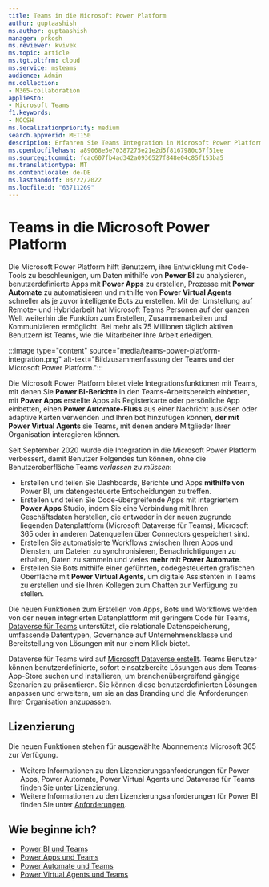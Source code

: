 ```yaml
---
title: Teams in die Microsoft Power Platform
author: guptaashish
ms.author: guptaashish
manager: prkosh
ms.reviewer: kvivek
ms.topic: article
ms.tgt.pltfrm: cloud
ms.service: msteams
audience: Admin
ms.collection:
- M365-collaboration
appliesto:
- Microsoft Teams
f1.keywords:
- NOCSH
ms.localizationpriority: medium
search.appverid: MET150
description: Erfahren Sie Teams Integration in Microsoft Power Platform-Tools, einschließlich Power BI, Power-Apps, Power-Automatisierung und Power Virtual Agents.
ms.openlocfilehash: a89068e5e70387275e21e2d5f8167980c57f51ee
ms.sourcegitcommit: fcac607fb4ad342a0936527f848e04c85f153ba5
ms.translationtype: MT
ms.contentlocale: de-DE
ms.lasthandoff: 03/22/2022
ms.locfileid: "63711269"
---
```

# <a name="teams-integration-with-microsoft-power-platform"></a>Teams in die Microsoft Power Platform

Die Microsoft Power Platform hilft Benutzern, ihre Entwicklung mit Code-Tools zu beschleunigen, um Daten mithilfe von **Power BI** zu analysieren, benutzerdefinierte Apps mit **Power Apps** zu erstellen, Prozesse mit **Power Automate** zu automatisieren und mithilfe von **Power Virtual Agents** schneller als je zuvor intelligente Bots zu erstellen. Mit der Umstellung auf Remote- und Hybridarbeit hat Microsoft Teams Personen auf der ganzen Welt weiterhin die Funktion zum Erstellen, Zusammenarbeiten und Kommunizieren ermöglicht. Bei mehr als 75 Millionen täglich aktiven Benutzern ist Teams, wie die Mitarbeiter Ihre Arbeit erledigen.

:::image type="content" source="media/teams-power-platform-integration.png" alt-text="Bildzusammenfassung der Teams und der Microsoft Power Platform.":::

Die Microsoft Power Platform bietet viele Integrationsfunktionen mit Teams, mit denen Sie **Power BI-Berichte** in den Teams-Arbeitsbereich einbetten, mit **Power Apps** erstellte Apps als Registerkarte oder persönliche App einbetten, einen **Power Automate-Fluss** aus einer Nachricht auslösen oder adaptive Karten verwenden und Ihren bot hinzufügen können, **der mit Power Virtual Agents** sie Teams, mit denen andere Mitglieder Ihrer Organisation interagieren können.

Seit September 2020 wurde die Integration in die Microsoft Power Platform verbessert, damit Benutzer Folgendes tun können, ohne die Benutzeroberfläche Teams *verlassen zu müssen*:

- Erstellen und teilen Sie Dashboards, Berichte und Apps **mithilfe von** Power BI, um datengesteuerte Entscheidungen zu treffen.
- Erstellen und teilen Sie Code-übergreifende Apps mit integriertem **Power Apps** Studio, indem Sie eine Verbindung mit Ihren Geschäftsdaten herstellen, die entweder in der neuen zugrunde liegenden Datenplattform (Microsoft Dataverse für Teams), Microsoft 365 oder in anderen Datenquellen über Connectors gespeichert sind.
- Erstellen Sie automatisierte Workflows zwischen Ihren Apps und Diensten, um Dateien zu synchronisieren, Benachrichtigungen zu erhalten, Daten zu sammeln und vieles **mehr mit Power Automate**.
- Erstellen Sie Bots mithilfe einer geführten, codegesteuerten grafischen Oberfläche mit **Power Virtual Agents**, um digitale Assistenten in Teams zu erstellen und sie Ihren Kollegen zum Chatten zur Verfügung zu stellen.

Die neuen Funktionen zum Erstellen von Apps, Bots und Workflows werden von der neuen integrierten Datenplattform mit geringem Code für Teams, [Dataverse für Teams](/powerapps/teams/overview-data-platform) unterstützt, die relationale Datenspeicherung, umfassende Datentypen, Governance auf Unternehmensklasse und Bereitstellung von Lösungen mit nur einem Klick bietet.

Dataverse für Teams wird auf [Microsoft Dataverse erstellt](/powerapps/maker/common-data-service/data-platform-intro). Teams Benutzer können benutzerdefinierte, sofort einsatzbereite Lösungen aus dem Teams-App-Store suchen und installieren, um branchenübergreifend gängige Szenarien zu präsentieren.
Sie können diese benutzerdefinierten Lösungen anpassen und erweitern, um sie an das Branding und die Anforderungen Ihrer Organisation anzupassen.

## <a name="licensing"></a>Lizenzierung

Die neuen Funktionen stehen für ausgewählte Abonnements Microsoft 365 zur Verfügung.

- Weitere Informationen zu den Lizenzierungsanforderungen für Power Apps, Power Automate, Power Virtual Agents und Dataverse für Teams finden Sie unter [Lizenzierung.](/power-platform/admin/about-teams-environment)
- Weitere Informationen zu den Lizenzierungsanforderungen für Power BI finden Sie unter [Anforderungen](/power-bi/collaborate-share/service-collaborate-microsoft-teams).

## <a name="how-do-i-get-started"></a>Wie beginne ich?

- [Power BI und Teams](/power-bi/collaborate-share/service-collaborate-microsoft-teams)
- [Power Apps und Teams](/powerapps/teams/overview)
- [Power Automate und Teams](/power-automate/teams/overview)
- [Power Virtual Agents und Teams](/power-virtual-agents/teams/fundamentals-what-is-power-virtual-agents-teams)

<!--- TBD: Remove this article from admin doc set. Belongs in dev doc set.
--->
